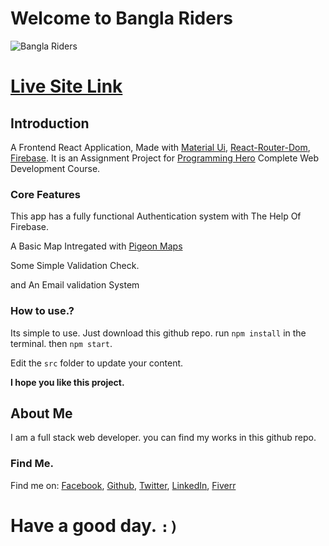# Welcome to Bangla Riders

![Bangla Riders](https://i.ibb.co/fYJVrT1/bangla-Riders.png)

# [Live Site Link](https://bangla-riders.web.app/)

## Introduction

A Frontend React Application, Made with [Material Ui](https://material-ui.com/), [React-Router-Dom](https://reactrouter.com/web/guides/quick-start), [Firebase](https://firebase.google.com/). It is an Assignment Project for [Programming Hero](https://web.programming-hero.com/) Complete Web Development Course.

### Core Features

This app has a fully functional Authentication system with The Help Of Firebase.

A Basic Map Intregated with [Pigeon Maps](https://pigeon-maps.js.org/)

Some Simple Validation Check.

and An Email validation System

### How to use.?

Its simple to use. Just download this github repo. run `npm install` in the terminal. then `npm start`.

Edit the `src` folder to update your content.

**I hope you like this project.**

## About Me

I am a full stack web developer. you can find my works in this github repo.

### Find Me.

Find me on: [Facebook](https://www.facebook.com/rayhanhossain.rahat.5/), [Github](https://github.com/Rahat47), [Twitter](https://twitter.com/RayhanH06640052), [LinkedIn](https://www.linkedin.com/in/rh-rahat/), [Fiverr](https://www.fiverr.com/rh_rahat_47?up_rollout=true)

# Have a good day. `:)`
